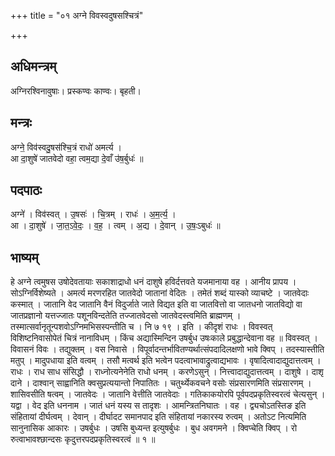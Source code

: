 +++
title = "०१ अग्ने विवस्वदुषसश्चित्रं"

+++
## अधिमन्त्रम्
अग्निरश्विनावुषाः। प्रस्कण्वः काण्वः। बृहती।

## मन्त्रः
अग्ने॒ विव॑स्वदु॒षस॑श्चि॒त्रं राधो॑ अमर्त्य ।  
आ दा॒शुषे॑ जातवेदो वहा॒ त्वम॒द्या दे॒वाँ उ॑ष॒र्बुधः॑ ॥

## पदपाठः
अग्ने॑ । विव॑स्वत् । उ॒षसः॑ । चि॒त्रम् । राधः॑ । अ॒म॒र्त्य॒ ।  
आ । दा॒शुषे॑ । जा॒त॒ऽवे॒दः॒ । व॒ह॒ । त्वम् । अ॒द्य । दे॒वान् । उ॒षः॒ऽबुधः॑ ॥

## भाष्यम्
हे अग्ने त्वमुषस उषोदेवतायाः सकाशाद्राधो धनं दाशुषे हविर्दत्तवते यजमानाया वह । आनीय प्रापय । सोऽग्निर्विशेष्यते । अमर्त्य मरणरहित जातवेदो जातानां वेदितः । तमेतं शब्दं यास्को व्याचष्टे । जातवेदाः कस्मात् । जातानि वेद जातानि वैनं विदुर्जाते जाते विद्यत इति वा जातवित्तो वा जातधनो जातविद्यो वा जातप्रज्ञानो यत्तज्जातः पशूनविन्दतेति तज्जातवेदसो जातवेदस्त्वमिति ब्राह्मणम् । तस्मात्सर्वानृतून्पशवोऽग्निमभिसस्पन्तीति च । नि ७ १९ । इति । कीदृशं राधः । विवस्वत् विशिष्टनिवासोपेतं चित्रं नानाविधम् । किंच अद्यास्मिन्दिन उषर्बुध उषःकाले प्रबुद्धान्देवाना वह ॥ विवस्वत् । विवासनं विवः । तद्युक्तम् । वस निवासे । विपूर्वादन्तर्भावितण्यर्थात्संपदादिलक्षणो भावे क्विप् । तदस्यास्तीति मतुप् । मादुपधाया इति वत्वम् । तसौ मत्वर्थ इति भत्वेन पदत्वाभावाद्रुत्वाद्यभावः । वृषादित्वादाद्युदात्तत्वम् । राधः । राध साध संसिद्धौ । राध्नोत्यनेनेति राधो धनम् । करणेऽसुन् । नित्त्वादाद्युदात्तत्वम् । दाशुषे । दाशृ दाने । दाश्वान् साह्वानिति क्वसुप्रत्ययान्तो निपातितः । चतुर्थ्येकवचने वसोः संप्रसारणमिति संप्रसारणम् । शासिवसीति षत्वम् । जातवेदः । जातानि वेत्तीति जातवेदाः । गतिकाकयोरपि पूर्वपदप्रकृतिस्वरत्वं चेत्यसुन् । यद्वा । वेद इति धननाम । जातं धनं यस्य स तादृशः । आमन्त्रितनिघातः । वह । द्व्यचोऽतस्तिङ इति संहितायां दीर्घत्वम् । देवान् । दीर्घादट समानपाद इति संहितायां नकारस्य रुत्वम् । अतोऽट नित्यमिति सानुनासिक आकारः । उषर्बुधः । उषसि बुध्यन्त इत्युषर्बुधः । बुध अवगमने । क्विप्चेति क्विप् । रो रुत्वाभावश्छान्दसः कृदुत्तरपदप्रकृतिस्वरत्वं ॥ १ ॥